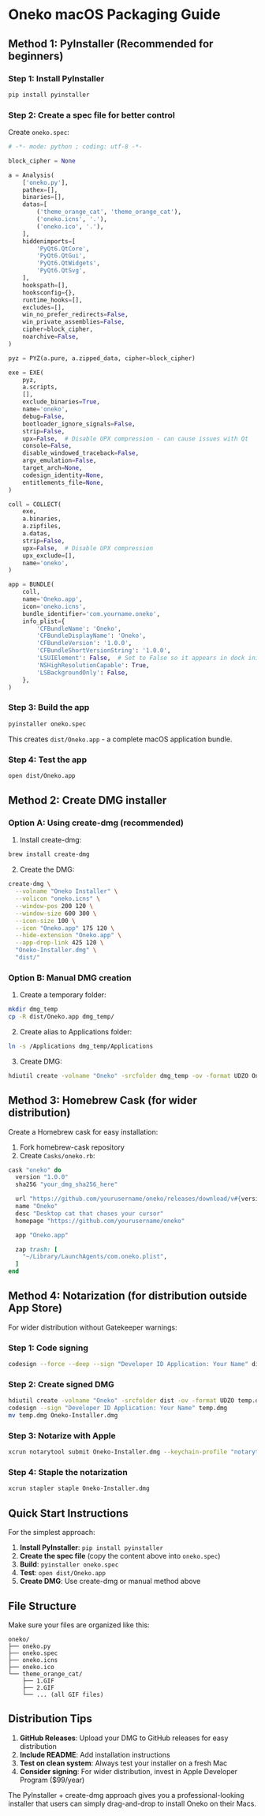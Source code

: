 # Oneko macOS Packaging Guide

## Method 1: PyInstaller (Recommended for beginners)

### Step 1: Install PyInstaller
```bash
pip install pyinstaller
```

### Step 2: Create a spec file for better control
Create `oneko.spec`:

```python
# -*- mode: python ; coding: utf-8 -*-

block_cipher = None

a = Analysis(
    ['oneko.py'],
    pathex=[],
    binaries=[],
    datas=[
        ('theme_orange_cat', 'theme_orange_cat'),
        ('oneko.icns', '.'),
        ('oneko.ico', '.'),
    ],
    hiddenimports=[
        'PyQt6.QtCore',
        'PyQt6.QtGui', 
        'PyQt6.QtWidgets',
        'PyQt6.QtSvg',
    ],
    hookspath=[],
    hooksconfig={},
    runtime_hooks=[],
    excludes=[],
    win_no_prefer_redirects=False,
    win_private_assemblies=False,
    cipher=block_cipher,
    noarchive=False,
)

pyz = PYZ(a.pure, a.zipped_data, cipher=block_cipher)

exe = EXE(
    pyz,
    a.scripts,
    [],
    exclude_binaries=True,
    name='oneko',
    debug=False,
    bootloader_ignore_signals=False,
    strip=False,
    upx=False,  # Disable UPX compression - can cause issues with Qt
    console=False,
    disable_windowed_traceback=False,
    argv_emulation=False,
    target_arch=None,
    codesign_identity=None,
    entitlements_file=None,
)

coll = COLLECT(
    exe,
    a.binaries,
    a.zipfiles,
    a.datas,
    strip=False,
    upx=False,  # Disable UPX compression
    upx_exclude=[],
    name='oneko',
)

app = BUNDLE(
    coll,
    name='Oneko.app',
    icon='oneko.icns',
    bundle_identifier='com.yourname.oneko',
    info_plist={
        'CFBundleName': 'Oneko',
        'CFBundleDisplayName': 'Oneko',
        'CFBundleVersion': '1.0.0',
        'CFBundleShortVersionString': '1.0.0',
        'LSUIElement': False,  # Set to False so it appears in dock initially
        'NSHighResolutionCapable': True,
        'LSBackgroundOnly': False,
    },
)
```

### Step 3: Build the app
```bash
pyinstaller oneko.spec
```

This creates `dist/Oneko.app` - a complete macOS application bundle.

### Step 4: Test the app
```bash
open dist/Oneko.app
```

## Method 2: Create DMG installer

### Option A: Using create-dmg (recommended)

1. Install create-dmg:
```bash
brew install create-dmg
```

2. Create the DMG:
```bash
create-dmg \
  --volname "Oneko Installer" \
  --volicon "oneko.icns" \
  --window-pos 200 120 \
  --window-size 600 300 \
  --icon-size 100 \
  --icon "Oneko.app" 175 120 \
  --hide-extension "Oneko.app" \
  --app-drop-link 425 120 \
  "Oneko-Installer.dmg" \
  "dist/"
```

### Option B: Manual DMG creation

1. Create a temporary folder:
```bash
mkdir dmg_temp
cp -R dist/Oneko.app dmg_temp/
```

2. Create alias to Applications folder:
```bash
ln -s /Applications dmg_temp/Applications
```

3. Create DMG:
```bash
hdiutil create -volname "Oneko" -srcfolder dmg_temp -ov -format UDZO Oneko-Installer.dmg
```

## Method 3: Homebrew Cask (for wider distribution)

Create a Homebrew cask for easy installation:

1. Fork homebrew-cask repository
2. Create `Casks/oneko.rb`:

```ruby
cask "oneko" do
  version "1.0.0"
  sha256 "your_dmg_sha256_here"

  url "https://github.com/yourusername/oneko/releases/download/v#{version}/Oneko-Installer.dmg"
  name "Oneko"
  desc "Desktop cat that chases your cursor"
  homepage "https://github.com/yourusername/oneko"

  app "Oneko.app"

  zap trash: [
    "~/Library/LaunchAgents/com.oneko.plist",
  ]
end
```

## Method 4: Notarization (for distribution outside App Store)

For wider distribution without Gatekeeper warnings:

### Step 1: Code signing
```bash
codesign --force --deep --sign "Developer ID Application: Your Name" dist/Oneko.app
```

### Step 2: Create signed DMG
```bash
hdiutil create -volname "Oneko" -srcfolder dist -ov -format UDZO temp.dmg
codesign --sign "Developer ID Application: Your Name" temp.dmg
mv temp.dmg Oneko-Installer.dmg
```

### Step 3: Notarize with Apple
```bash
xcrun notarytool submit Oneko-Installer.dmg --keychain-profile "notarytool-profile" --wait
```

### Step 4: Staple the notarization
```bash
xcrun stapler staple Oneko-Installer.dmg
```

## Quick Start Instructions

For the simplest approach:

1. **Install PyInstaller**: `pip install pyinstaller`
2. **Create the spec file** (copy the content above into `oneko.spec`)
3. **Build**: `pyinstaller oneko.spec`
4. **Test**: `open dist/Oneko.app`
5. **Create DMG**: Use create-dmg or manual method above

## File Structure
Make sure your files are organized like this:
```
oneko/
├── oneko.py
├── oneko.spec
├── oneko.icns
├── oneko.ico
└── theme_orange_cat/
    ├── 1.GIF
    ├── 2.GIF
    └── ... (all GIF files)
```

## Distribution Tips

1. **GitHub Releases**: Upload your DMG to GitHub releases for easy distribution
2. **Include README**: Add installation instructions
3. **Test on clean system**: Always test your installer on a fresh Mac
4. **Consider signing**: For wider distribution, invest in Apple Developer Program ($99/year)

The PyInstaller + create-dmg approach gives you a professional-looking installer that users can simply drag-and-drop to install Oneko on their Macs.